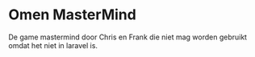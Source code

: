 # Omen MasterMind

De game mastermind door Chris en Frank die niet mag worden gebruikt omdat het niet in laravel is.